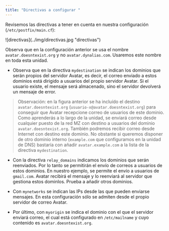 ```yaml
---
title: "Directivas a configurar "
---
```


Revisemos las directivas a tener en cuenta en nuestra configuración (`/etc/postfix/main.cf`): 

!\[directivas\](../img/directivas.jpg "directivas") 

Observa que en la configuración anterior se usa el nombre `avatar.doesntexist.org` y no `avatar.dynalias.com`. Usaremos este nombre en toda esta unidad. 

* Observa que en la directiva `mydestination` se indican los dominios que serán propios del servidor Avatar, es decir, el correo enviado a estos dominios está dirigido a usuarios del propio servidor Avatar. Si el usuario existe, el mensaje será almacenado, sino el servidor devolverá un mensaje de error. 

> Observación: en la figura anterior se ha incluído el destino `avatar.doesntexist.org` (`usuario-x@avatar.doesntexist.org`) para conseguir que Avatar recepcione correo de usuarios de este dominio. Como aprenderás a lo largo de la unidad, se enviará correo desde cualquier puesto de la red MZ con destino a usuarios del dominio `avatar.doesntexist.org`. También podremos recibir correo desde Internet con destino este dominio. No obstante si queremos disponer de otro dominio interno (`example.com` que configuramos en la unidad de DNS) bastaría con añadir `avatar.example.com` a la lista de la directiva `mydestination`. 

* Con la directiva `relay_domains` indicamos los dominios que serán reenviados. Por lo tanto se permitirán el envío de correos a usuarios de estos dominios. En nuestro ejemplo, se permite el envío a usuarios de `gmail.com`. Avatar recibirá el mensaje y lo reenviará al servidor que gestiona estos dominIos. Prueba a añadir otros dominios. 

* Con `mynetworks` se indican las IPs desde las que pueden enviarse mensajes. En esta configuración sólo se admiten desde el propio servidor de correo Avatar. 

* Por último, con `myorigin` se indica el dominio con el que el servidor enviará correo, el cual está configurado en `/etc/mailname` y cuyo contenido es `avatar.doesntexist.org`.